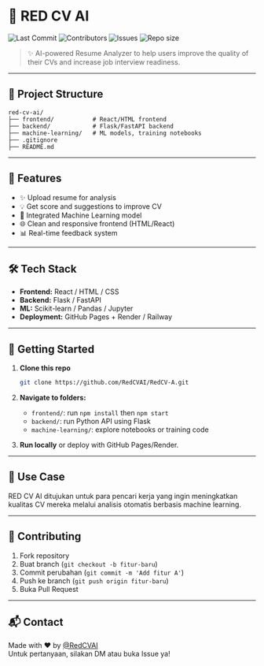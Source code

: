 
# 🔴 RED CV AI

![Last Commit](https://img.shields.io/github/last-commit/RedCVAI/red-cv-ai)
![Contributors](https://img.shields.io/github/contributors/RedCVAI/red-cv-ai)
![Issues](https://img.shields.io/github/issues/RedCVAI/red-cv-ai)
![Repo size](https://img.shields.io/github/repo-size/RedCVAI/red-cv-ai)

> ✨ AI-powered Resume Analyzer to help users improve the quality of their CVs and increase job interview readiness.

---

## 📁 Project Structure

```
red-cv-ai/
├── frontend/           # React/HTML frontend
├── backend/            # Flask/FastAPI backend
├── machine-learning/   # ML models, training notebooks
├── .gitignore
├── README.md
```

---

## 🚀 Features

- ✨ Upload resume for analysis
- 💡 Get score and suggestions to improve CV
- 🔎 Integrated Machine Learning model
- 🌐 Clean and responsive frontend (HTML/React)
- 📊 Real-time feedback system

---

## 🛠️ Tech Stack

- **Frontend:** React / HTML / CSS
- **Backend:** Flask / FastAPI
- **ML:** Scikit-learn / Pandas / Jupyter
- **Deployment:** GitHub Pages + Render / Railway

---

## 🌱 Getting Started

1. **Clone this repo**
   ```bash
   git clone https://github.com/RedCVAI/RedCV-A.git
   ```

2. **Navigate to folders:**
   - `frontend/`: run `npm install` then `npm start`
   - `backend/`: run Python API using Flask
   - `machine-learning/`: explore notebooks or training code

3. **Run locally** or deploy with GitHub Pages/Render.

---

## 🧠 Use Case

RED CV AI ditujukan untuk para pencari kerja yang ingin meningkatkan kualitas CV mereka melalui analisis otomatis berbasis machine learning.

---

## 🤝 Contributing

1. Fork repository  
2. Buat branch (`git checkout -b fitur-baru`)  
3. Commit perubahan (`git commit -m 'Add fitur A'`)  
4. Push ke branch (`git push origin fitur-baru`)  
5. Buka Pull Request  

---

## 📬 Contact

Made with ❤️ by [@RedCVAI](https://github.com/RedCVAI)  
Untuk pertanyaan, silakan DM atau buka Issue ya!
